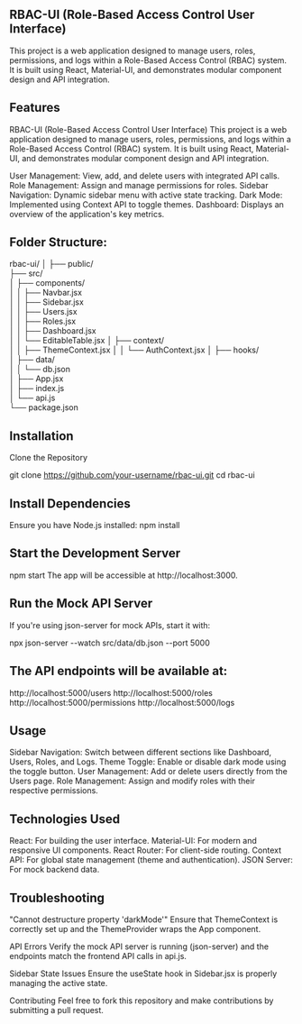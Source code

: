 ## RBAC-UI (Role-Based Access Control User Interface)
This project is a web application designed to manage users, roles, permissions, and logs within a Role-Based Access Control (RBAC) system. It is built using React, Material-UI, and demonstrates modular component design and API integration.

## Features
RBAC-UI (Role-Based Access Control User Interface)
This project is a web application designed to manage users, roles, permissions, and logs within a Role-Based Access Control (RBAC) system. It is built using React, Material-UI, and demonstrates modular component design and API integration.

User Management: View, add, and delete users with integrated API calls.
Role Management: Assign and manage permissions for roles.
Sidebar Navigation: Dynamic sidebar menu with active state tracking.
Dark Mode: Implemented using Context API to toggle themes.
Dashboard: Displays an overview of the application's key metrics.

## Folder Structure:


rbac-ui/
│
├── public/                
├── src/                   
│   ├── components/        
│   │   ├── Navbar.jsx     
│   │   ├── Sidebar.jsx    
│   │   ├── Users.jsx      
│   │   ├── Roles.jsx      
│   │   ├── Dashboard.jsx  
│   │   └── EditableTable.jsx 
│   ├── context/           
│   │   ├── ThemeContext.jsx
│   │   └── AuthContext.jsx
│   ├── hooks/             
│   ├── data/              
│   │   └── db.json        
│   ├── App.jsx            
│   ├── index.js           
│   └── api.js            
└── package.json   

## Installation

Clone the Repository

git clone https://github.com/your-username/rbac-ui.git
cd rbac-ui

## Install Dependencies


Ensure you have Node.js installed:
npm install

## Start the Development Server


npm start
The app will be accessible at http://localhost:3000.

## Run the Mock API Server


If you're using json-server for mock APIs, start it with:

npx json-server --watch src/data/db.json --port 5000

## The API endpoints will be available at:

http://localhost:5000/users
http://localhost:5000/roles
http://localhost:5000/permissions
http://localhost:5000/logs

## Usage

Sidebar Navigation: Switch between different sections like Dashboard, Users, Roles, and Logs.
Theme Toggle: Enable or disable dark mode using the toggle button.
User Management: Add or delete users directly from the Users page.
Role Management: Assign and modify roles with their respective permissions.

## Technologies Used

React: For building the user interface.
Material-UI: For modern and responsive UI components.
React Router: For client-side routing.
Context API: For global state management (theme and authentication).
JSON Server: For mock backend data.

## Troubleshooting

"Cannot destructure property 'darkMode'"
Ensure that ThemeContext is correctly set up and the ThemeProvider wraps the App component.

API Errors
Verify the mock API server is running (json-server) and the endpoints match the frontend API calls in api.js.

Sidebar State Issues
Ensure the useState hook in Sidebar.jsx is properly managing the active state.

Contributing
Feel free to fork this repository and make contributions by submitting a pull request.
